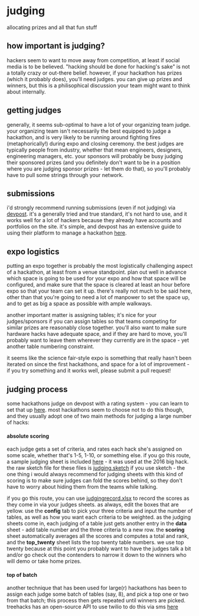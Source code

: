 # judging
allocating prizes and all that fun stuff

## how important is judging?
hackers seem to want to move away from competition, at least if social media is to be believed. "hacking should be done for hacking's sake" is not a totally crazy or out-there belief. however, if your hackathon has prizes (which it probably does), you'll need judges. you can give up prizes and winners, but this is a philisophical discussion your team might want to think about internally.

## getting judges

generally, it seems sub-optimal to have a lot of your organizing team judge. your organizing team isn't necessarily the best equipped to judge a hackathon, and is very likely to be running around fighting fires (metaphorically!) during expo and closing ceremony. the best judges are typically people from industry, whether that mean engineers, designers, engineering managers, etc. your sponsors will probably be busy judging their sponsored prizes (and you definitely don't want to be in a position where you are judging sponsor prizes - let them do that), so you'll probably have to pull some strings through your network.

## submissions

i'd strongly recommend running submissions (even if not judging) via [devpost](http://devpost.com). it's a generally tried and true standard, it's not hard to use, and it works well for a lot of hackers because they already have accounts and portfolios on the site. it's simple, and devpost has an extensive guide to using their platform to manage a hackathon [here](http://help.devpost.com/customer/en/portal/topics/780166-managing-your-hackathon/articles).

## expo logistics

putting an expo together is probably the most logistically challenging aspect of a hackathon, at least from a venue standpoint. plan out well in advance which space is going to be used for your expo and how that space will be configured, and make sure that the space is cleared at least an hour before expo so that your team can set it up. there's really not much to be said here, other than that you're going to need a lot of manpower to set the space up, and to get as big a space as possible with ample walkways.

another important matter is assigning tables; it's nice for your judges/sponsors if you can assign tables so that teams competing for similar prizes are reasonably close together. you'll also want to make sure hardware hacks have adequate space, and if they are hard to move, you'll probably want to leave them wherever they currently are in the space - yet another table numbering constraint.

it seems like the science fair-style expo is something that really hasn't been iterated on since the first hackathons, and space for a lot of improvement - if you try something and it works well, please submit a pull request!

## judging process

some hackathons judge on devpost with a rating system - you can learn to set that up [here](http://help.devpost.com/customer/en/portal/articles/1929826-how-judging-works---for-hackathon-managers). most hackathons seem to choose not to do this though, and they usually adopt one of two main methods for judging a large number of hacks:

#### absolute scoring

each judge gets a set of criteria, and rates each hack she's assigned on some scale, whether that's 1-5, 1-10, or something else. if you go this route, a sample judging sheet is included [here](judgingsheet.pdf) - it was used at the 2016 big hack. the raw sketch file for these files is [judging.sketch](judging.sketch) if you use sketch - the one thing i would always recommend for judging sheets with this kind of scoring is to make sure judges can fold the scores behind, so they don't have to worry about hiding them from the teams while talking.

if you go this route, you can use [judgingrecord.xlsx](judgingrecord.xlsx) to record the scores as they come in via your judges sheets. as always, edit the boxes that are yellow. use the **config** tab to pick your three criteria and input the number of tables, as well as how you want each criteria to be weighted. as the judging sheets come in, each judging of a table just gets another entry in the **data** sheet - add table number and the three criteria to a new row. the **scoring** sheet automatically averages all the scores and computes a total and rank, and the **top_twenty** sheet lists the top twenty table numbers. we use top twenty because at this point you probably want to have the judges talk a bit and/or go check out the contenders to narrow it down to the winners who will demo or take home prizes.

#### top of batch

another technique that has been used for large(r) hackathons has been to assign each judge some batch of tables (say, 8), and pick a top one or two from that batch; this process then gets repeated until winners are picked. treehacks has an open-source API to use twilio to do this via sms [here](https://github.com/TreeHacks/Judging-API)
